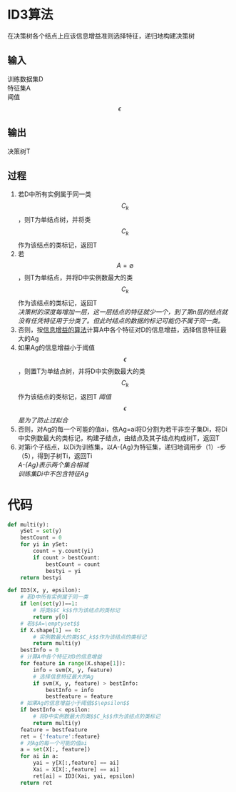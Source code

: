 # ID3算法

在决策树各个结点上应该信息增益准则选择特征，递归地构建决策树

## 输入

训练数据集D  
特征集A  
阈值$$\epsilon$$

## 输出

决策树T

## 过程

1. 若D中所有实例属于同一类$$C_k$$，则T为单结点树，并将类$$C_k$$作为该结点的类标记，返回T  
2. 若$$A=\emptyset$$，则T为单结点，并将D中实例数最大的类$$C_k$$作为该结点的类标记，返回T  
*决策树的深度每增加一层，这一层结点的特征就少一个，到了第n层的结点就没有任凭特征用于分类了。但此时结点的数据的标记可能仍不属于同一类。*  
3. 否则，按[信息增益的算法](https://windmising.gitbook.io/lihang-tongjixuexifangfa/decisiontree/2)计算A中各个特征对D的信息增益，选择信息特征最大的Ag  
4. 如果Ag的信息增益小于阈值$$\epsilon$$，则置T为单结点树，并将D中实例数最大的类$$C_k$$作为该结点的类标记，返回T
*阈值$$\epsilon$$是为了防止过拟合*  
5. 否则，对Ag的每一个可能的值ai，依Ag=ai将D分割为若干非空子集Di，将Di中实例数最大的类标记，构建子结点，由结点及其子结点构成树T，返回T  
6. 对第i个子结点，以Di为训练集，以A-{Ag}为特征集，递归地调用步（1）-步（5），得到子树Ti，返回Ti  
*A-{Ag}表示两个集合相减*  
*训练集Di中不包含特征Ag*  

# 代码

```python
def multi(y):
    ySet = set(y)
    bestCount = 0
    for yi in ySet:
        count = y.count(yi)
        if count > bestCount:
            bestCount = count
            bestyi = yi
    return bestyi

def ID3(X, y, epsilon):
    # 若D中所有实例属于同一类
    if len(set(y))==1:
        # 将类$$C_k$$作为该结点的类标记
        return y[0]
    # 若$$A=\emptyset$$
    if X.shape[1] == 0:
        # 实例数最大的类$$C_k$$作为该结点的类标记
        return multi(y)
    bestInfo = 0
    # 计算A中各个特征对D的信息增益
    for feature in range(X.shape[1]):
        info = svm(X, y, feature)
        # 选择信息特征最大的Ag
        if svm(X, y, feature) > bestInfo:
            bestInfo = info
            bestfeature = feature
    # 如果Ag的信息增益小于阈值$$\epsilon$$
    if bestInfo < epsilon:
        # 将D中实例数最大的类$$C_k$$作为该结点的类标记
        return multi(y)
    feature = bestfeature
    ret = {'feature':feature}
    # 对Ag的每一个可能的值ai
    a = set(X[:, feature])
    for ai in a:
        yai = y[X[:,feature] == ai]
        Xai = X[X[:,feature] == ai]
        ret[ai] = ID3(Xai, yai, epsilon)
    return ret
```